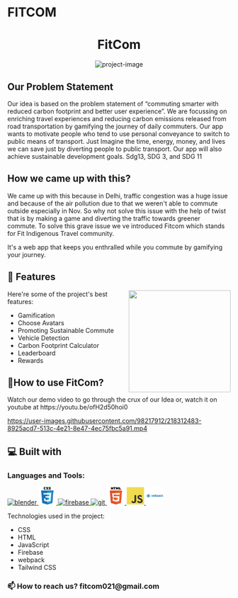 # FITCOM

<h1 align="center" id="title">FitCom</h1>

<p align="center"><img src="https://socialify.git.ci/rishsans/FitCom-LeanInHacks/image?description=1&descriptionEditable=Travel%20smarter%20with%20reduced%20carbon%20footprint%20with%20Team%20Archaeopteryx%0A%0ASay%20Yes%20to%20Clean%20Skies%2C%20No%20to%20Polluted%20Lies.&font=Inter&logo=https%3A%2F%2Fi0.wp.com%2Fifapa.net%2Fwp-content%2Fuploads%2F2019%2F10%2Fsdgwheel1.jpg%3Ffit%3D535%252C534%26ssl%3D1&name=1&pattern=Solid&theme=Dark" alt="project-image"></p>


<h2> Our Problem Statement </h2>
<p id="description">
 Our idea is based on the problem statement of “commuting smarter with reduced carbon footprint and better user experience”. We are focussing on enriching travel experiences and reducing carbon emissions released from road transportation by gamifying the journey of daily commuters. Our app wants to motivate people who tend to use personal conveyance to switch to public means of transport. Just Imagine the time, energy, money, and lives we can save just by diverting people to public transport. Our app will also achieve sustainable development goals.
Sdg13, SDG 3, and SDG 11
</p>

<h2> How we came up with this? </h2>
<p id="description">
We came up with this because in Delhi, traffic congestion was a huge issue and because of the air pollution due to that we weren't able to commute outside especially in Nov. So why not solve this issue with the help of twist that is by making a game and diverting the traffic towards greener commute.
To solve this grave issue we ve introduced Fitcom which stands for Fit Indigenous Travel community.

It's a  web app that keeps you enthralled while you commute by gamifying your journey.

</p> 
  
<h2>🧐 Features</h2>
<img align="right" width="230" height="230" src="https://www.linkpicture.com/q/logo_560.png">


Here're some of the project's best features:

*  Gamification
*  Choose Avatars
*  Promoting Sustainable Commute
*  Vehicle Detection
*  Carbon Footprint Calculator
*  Leaderboard
*  Rewards

  
 <h2>🚀How to use FitCom? </h2>
 
<p id="description">Watch our demo video to go through the crux of our Idea or, watch it on youtube at https://youtu.be/ofH2d50hoi0</p>

https://user-images.githubusercontent.com/98217912/218312483-8925acd7-513c-4e21-8e47-4ec75fbc5a91.mp4

 
 
<h2>💻 Built with</h2>
<h3 align="left">Languages and Tools:</h3>
<p align="left"> 
 <a href="https://angular.io" target="_blank" rel="noreferrer"><a href="https://www.blender.org/" target="_blank" rel="noreferrer"> <img src="https://download.blender.org/branding/community/blender_community_badge_white.svg" alt="blender" width="40" height="40"/> </a>   <a href="https://www.w3schools.com/css/" target="_blank" rel="noreferrer"> <img src="https://raw.githubusercontent.com/devicons/devicon/master/icons/css3/css3-original-wordmark.svg" alt="css3" width="40" height="40"/> </a>   <a href="https://firebase.google.com/" target="_blank" rel="noreferrer"> <img src="https://www.vectorlogo.zone/logos/firebase/firebase-icon.svg" alt="firebase" width="40" height="40"/> </a> <a href="https://git-scm.com/" target="_blank" rel="noreferrer"> <img src="https://www.vectorlogo.zone/logos/git-scm/git-scm-icon.svg" alt="git" width="40" height="40"/> </a> <a href="https://www.w3.org/html/" target="_blank" rel="noreferrer"> <img src="https://raw.githubusercontent.com/devicons/devicon/master/icons/html5/html5-original-wordmark.svg" alt="html5" width="40" height="40"/> </a> <a href="https://developer.mozilla.org/en-US/docs/Web/JavaScript" target="_blank" rel="noreferrer"> <img src="https://raw.githubusercontent.com/devicons/devicon/master/icons/javascript/javascript-original.svg" alt="javascript" width="40" height="40"/> </a> <a href="https://webpack.js.org" target="_blank" rel="noreferrer"> <img src="https://raw.githubusercontent.com/devicons/devicon/d00d0969292a6569d45b06d3f350f463a0107b0d/icons/webpack/webpack-original-wordmark.svg" alt="webpack" width="40" height="40"/> </a> </p>

Technologies used in the project:

*   CSS
*   HTML
*   JavaScript
*   Firebase
*   webpack
*   Tailwind CSS
 




<h3>📫 How to reach us? fitcom021@gmail.com </h3>


